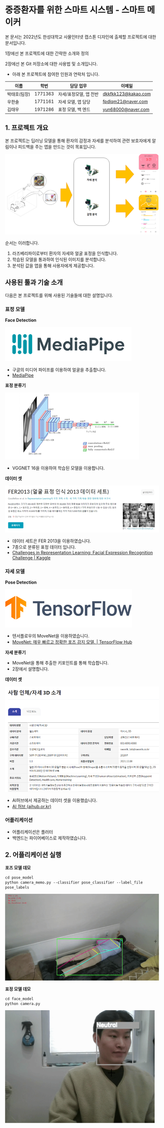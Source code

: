 # 중증환자를 위한 스마트 시스템 - 스마트 메이커

본 문서는 2022년도 한성대학교 사물인터넷 캡스톤 디자인에 출제할 프로젝트에 대한 문서입니다.

1장에선 본 프로젝트에 대한 간략한 소개와 정의

2장에선 본 Git 저장소에 대한 사용법 및 소개입니다.



- 아래 본 프로젝트에 참여한 인원과 연락처 입니다.

| 이름         | 학번    | 담당 업무              | 이메일              |
| ------------ | ------- | ---------------------- | ------------------- |
| 박태호(팀장) | 1771363 | 자세/표정모델, 앱 전반 | dkkfkk123@kakao.com |
| 우한솔       | 1771161 | 자세 모델, 앱 담당     | fpdlqm21@naver.com  |
| 김태우       | 1971286 | 표정 모델, 백 엔드     | yun68000@naver.com  |





## 1. 프로젝트 개요

 본 프로젝트는 딥러닝 모델을 통해 환자의 감정과 자세를 분석하여 관련 보호자에게 알림이나 피드백을 주는 앱을 만드는 것이 목표입니다.

![image-20220509174839902](./assets/1.png)

순서는 이러합니다.

1. 라즈베리파이로부터 환자의 자세와 얼굴 표정을 인식합니다.
2. 학습된 모델을 통과하여 인식된 이미지를 분석합니다.
3. 분석된 값을 앱을 통해 사용자에게 제공합니다.



## 사용된 툴과 기술 소개

다음은 본 프로젝트를 위해 사용된 기술들에 대한 설명입니다.



### 표정 모델

**Face Detection**

![image-20220509175204587](./assets/2.png) 

- 구글의 미디어 파이프를 이용하여 얼굴을 추출합니다.
- [MediaPipe](https://mediapipe.dev/)



**표정 분류기**

![image-20220509175349219](./assets/3.png) 

- VGGNET 16을 이용하여 학습된 모델을 이용합니다.



**데이터 셋**

![image-20220509175436828](./assets/4.png)

- 데이터 세트은 FER 2013을 이용하였습니다.
- 7종으로 분류된 표정 데이터 입니다.
- [Challenges in Representation Learning: Facial Expression Recognition Challenge | Kaggle](https://www.kaggle.com/c/challenges-in-representation-learning-facial-expression-recognition-challenge/data)



### 자세 모델

**Pose Detection**

![image-20220509175711098](./assets/5.png) 

- 텐서플로우의 MoveNet을 이용하였습니다.
- [MoveNet: 매우 빠르고 정확한 포즈 감지 모델.  | TensorFlow Hub](https://www.tensorflow.org/hub/tutorials/movenet)



**자세 분류기**

- MoveNet을 통해 추출한 키포인트를 통해 학습합니다.
- 2장에서 설명합니다.



**데이터 셋**

![image-20220509180002608](./assets/6.png)

- AI허브에서 제공하는 데이터 셋을 이용했습니다.
- [AI 허브 (aihub.or.kr)](https://aihub.or.kr/aidata/8014)



### 어플리케이션

- 어플리케이션은 플러터
- 백엔드는 파이어베이스로 제작하였습니다.



## 2. 어플리케이션 실행

**포즈 모델 데모**

```shell
cd pose_model
python camera_memo.py --classifier pose_classifier --label_file pose_labels
```

![7](./assets\7.gif)



**표정 모델 데모**

``` shell
cd face_model
python camera.py
```

![8](./assets/8.gif)

